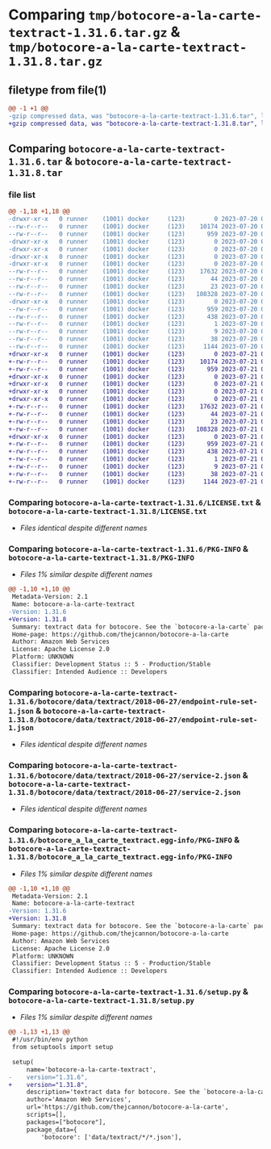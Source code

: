 # Comparing `tmp/botocore-a-la-carte-textract-1.31.6.tar.gz` & `tmp/botocore-a-la-carte-textract-1.31.8.tar.gz`

## filetype from file(1)

```diff
@@ -1 +1 @@
-gzip compressed data, was "botocore-a-la-carte-textract-1.31.6.tar", last modified: Thu Jul 20 01:20:44 2023, max compression
+gzip compressed data, was "botocore-a-la-carte-textract-1.31.8.tar", last modified: Fri Jul 21 01:21:54 2023, max compression
```

## Comparing `botocore-a-la-carte-textract-1.31.6.tar` & `botocore-a-la-carte-textract-1.31.8.tar`

### file list

```diff
@@ -1,18 +1,18 @@
-drwxr-xr-x   0 runner    (1001) docker     (123)        0 2023-07-20 01:20:44.118907 botocore-a-la-carte-textract-1.31.6/
--rw-r--r--   0 runner    (1001) docker     (123)    10174 2023-07-20 01:20:43.000000 botocore-a-la-carte-textract-1.31.6/LICENSE.txt
--rw-r--r--   0 runner    (1001) docker     (123)      959 2023-07-20 01:20:44.118907 botocore-a-la-carte-textract-1.31.6/PKG-INFO
-drwxr-xr-x   0 runner    (1001) docker     (123)        0 2023-07-20 01:20:44.118907 botocore-a-la-carte-textract-1.31.6/botocore/
-drwxr-xr-x   0 runner    (1001) docker     (123)        0 2023-07-20 01:20:44.118907 botocore-a-la-carte-textract-1.31.6/botocore/data/
-drwxr-xr-x   0 runner    (1001) docker     (123)        0 2023-07-20 01:20:44.118907 botocore-a-la-carte-textract-1.31.6/botocore/data/textract/
-drwxr-xr-x   0 runner    (1001) docker     (123)        0 2023-07-20 01:20:44.118907 botocore-a-la-carte-textract-1.31.6/botocore/data/textract/2018-06-27/
--rw-r--r--   0 runner    (1001) docker     (123)    17632 2023-07-20 01:19:55.000000 botocore-a-la-carte-textract-1.31.6/botocore/data/textract/2018-06-27/endpoint-rule-set-1.json
--rw-r--r--   0 runner    (1001) docker     (123)       44 2023-07-20 01:19:55.000000 botocore-a-la-carte-textract-1.31.6/botocore/data/textract/2018-06-27/examples-1.json
--rw-r--r--   0 runner    (1001) docker     (123)       23 2023-07-20 01:19:55.000000 botocore-a-la-carte-textract-1.31.6/botocore/data/textract/2018-06-27/paginators-1.json
--rw-r--r--   0 runner    (1001) docker     (123)   108328 2023-07-20 01:19:55.000000 botocore-a-la-carte-textract-1.31.6/botocore/data/textract/2018-06-27/service-2.json
-drwxr-xr-x   0 runner    (1001) docker     (123)        0 2023-07-20 01:20:44.118907 botocore-a-la-carte-textract-1.31.6/botocore_a_la_carte_textract.egg-info/
--rw-r--r--   0 runner    (1001) docker     (123)      959 2023-07-20 01:20:44.000000 botocore-a-la-carte-textract-1.31.6/botocore_a_la_carte_textract.egg-info/PKG-INFO
--rw-r--r--   0 runner    (1001) docker     (123)      438 2023-07-20 01:20:44.000000 botocore-a-la-carte-textract-1.31.6/botocore_a_la_carte_textract.egg-info/SOURCES.txt
--rw-r--r--   0 runner    (1001) docker     (123)        1 2023-07-20 01:20:44.000000 botocore-a-la-carte-textract-1.31.6/botocore_a_la_carte_textract.egg-info/dependency_links.txt
--rw-r--r--   0 runner    (1001) docker     (123)        9 2023-07-20 01:20:44.000000 botocore-a-la-carte-textract-1.31.6/botocore_a_la_carte_textract.egg-info/top_level.txt
--rw-r--r--   0 runner    (1001) docker     (123)       38 2023-07-20 01:20:44.118907 botocore-a-la-carte-textract-1.31.6/setup.cfg
--rw-r--r--   0 runner    (1001) docker     (123)     1144 2023-07-20 01:20:43.000000 botocore-a-la-carte-textract-1.31.6/setup.py
+drwxr-xr-x   0 runner    (1001) docker     (123)        0 2023-07-21 01:21:54.627536 botocore-a-la-carte-textract-1.31.8/
+-rw-r--r--   0 runner    (1001) docker     (123)    10174 2023-07-21 01:21:54.000000 botocore-a-la-carte-textract-1.31.8/LICENSE.txt
+-rw-r--r--   0 runner    (1001) docker     (123)      959 2023-07-21 01:21:54.627536 botocore-a-la-carte-textract-1.31.8/PKG-INFO
+drwxr-xr-x   0 runner    (1001) docker     (123)        0 2023-07-21 01:21:54.623536 botocore-a-la-carte-textract-1.31.8/botocore/
+drwxr-xr-x   0 runner    (1001) docker     (123)        0 2023-07-21 01:21:54.623536 botocore-a-la-carte-textract-1.31.8/botocore/data/
+drwxr-xr-x   0 runner    (1001) docker     (123)        0 2023-07-21 01:21:54.623536 botocore-a-la-carte-textract-1.31.8/botocore/data/textract/
+drwxr-xr-x   0 runner    (1001) docker     (123)        0 2023-07-21 01:21:54.623536 botocore-a-la-carte-textract-1.31.8/botocore/data/textract/2018-06-27/
+-rw-r--r--   0 runner    (1001) docker     (123)    17632 2023-07-21 01:21:06.000000 botocore-a-la-carte-textract-1.31.8/botocore/data/textract/2018-06-27/endpoint-rule-set-1.json
+-rw-r--r--   0 runner    (1001) docker     (123)       44 2023-07-21 01:21:06.000000 botocore-a-la-carte-textract-1.31.8/botocore/data/textract/2018-06-27/examples-1.json
+-rw-r--r--   0 runner    (1001) docker     (123)       23 2023-07-21 01:21:06.000000 botocore-a-la-carte-textract-1.31.8/botocore/data/textract/2018-06-27/paginators-1.json
+-rw-r--r--   0 runner    (1001) docker     (123)   108328 2023-07-21 01:21:06.000000 botocore-a-la-carte-textract-1.31.8/botocore/data/textract/2018-06-27/service-2.json
+drwxr-xr-x   0 runner    (1001) docker     (123)        0 2023-07-21 01:21:54.627536 botocore-a-la-carte-textract-1.31.8/botocore_a_la_carte_textract.egg-info/
+-rw-r--r--   0 runner    (1001) docker     (123)      959 2023-07-21 01:21:54.000000 botocore-a-la-carte-textract-1.31.8/botocore_a_la_carte_textract.egg-info/PKG-INFO
+-rw-r--r--   0 runner    (1001) docker     (123)      438 2023-07-21 01:21:54.000000 botocore-a-la-carte-textract-1.31.8/botocore_a_la_carte_textract.egg-info/SOURCES.txt
+-rw-r--r--   0 runner    (1001) docker     (123)        1 2023-07-21 01:21:54.000000 botocore-a-la-carte-textract-1.31.8/botocore_a_la_carte_textract.egg-info/dependency_links.txt
+-rw-r--r--   0 runner    (1001) docker     (123)        9 2023-07-21 01:21:54.000000 botocore-a-la-carte-textract-1.31.8/botocore_a_la_carte_textract.egg-info/top_level.txt
+-rw-r--r--   0 runner    (1001) docker     (123)       38 2023-07-21 01:21:54.627536 botocore-a-la-carte-textract-1.31.8/setup.cfg
+-rw-r--r--   0 runner    (1001) docker     (123)     1144 2023-07-21 01:21:54.000000 botocore-a-la-carte-textract-1.31.8/setup.py
```

### Comparing `botocore-a-la-carte-textract-1.31.6/LICENSE.txt` & `botocore-a-la-carte-textract-1.31.8/LICENSE.txt`

 * *Files identical despite different names*

### Comparing `botocore-a-la-carte-textract-1.31.6/PKG-INFO` & `botocore-a-la-carte-textract-1.31.8/PKG-INFO`

 * *Files 1% similar despite different names*

```diff
@@ -1,10 +1,10 @@
 Metadata-Version: 2.1
 Name: botocore-a-la-carte-textract
-Version: 1.31.6
+Version: 1.31.8
 Summary: textract data for botocore. See the `botocore-a-la-carte` package for more info.
 Home-page: https://github.com/thejcannon/botocore-a-la-carte
 Author: Amazon Web Services
 License: Apache License 2.0
 Platform: UNKNOWN
 Classifier: Development Status :: 5 - Production/Stable
 Classifier: Intended Audience :: Developers
```

### Comparing `botocore-a-la-carte-textract-1.31.6/botocore/data/textract/2018-06-27/endpoint-rule-set-1.json` & `botocore-a-la-carte-textract-1.31.8/botocore/data/textract/2018-06-27/endpoint-rule-set-1.json`

 * *Files identical despite different names*

### Comparing `botocore-a-la-carte-textract-1.31.6/botocore/data/textract/2018-06-27/service-2.json` & `botocore-a-la-carte-textract-1.31.8/botocore/data/textract/2018-06-27/service-2.json`

 * *Files identical despite different names*

### Comparing `botocore-a-la-carte-textract-1.31.6/botocore_a_la_carte_textract.egg-info/PKG-INFO` & `botocore-a-la-carte-textract-1.31.8/botocore_a_la_carte_textract.egg-info/PKG-INFO`

 * *Files 1% similar despite different names*

```diff
@@ -1,10 +1,10 @@
 Metadata-Version: 2.1
 Name: botocore-a-la-carte-textract
-Version: 1.31.6
+Version: 1.31.8
 Summary: textract data for botocore. See the `botocore-a-la-carte` package for more info.
 Home-page: https://github.com/thejcannon/botocore-a-la-carte
 Author: Amazon Web Services
 License: Apache License 2.0
 Platform: UNKNOWN
 Classifier: Development Status :: 5 - Production/Stable
 Classifier: Intended Audience :: Developers
```

### Comparing `botocore-a-la-carte-textract-1.31.6/setup.py` & `botocore-a-la-carte-textract-1.31.8/setup.py`

 * *Files 1% similar despite different names*

```diff
@@ -1,13 +1,13 @@
 #!/usr/bin/env python
 from setuptools import setup
 
 setup(
     name='botocore-a-la-carte-textract',
-    version="1.31.6",
+    version="1.31.8",
     description='textract data for botocore. See the `botocore-a-la-carte` package for more info.',
     author='Amazon Web Services',
     url='https://github.com/thejcannon/botocore-a-la-carte',
     scripts=[],
     packages=["botocore"],
     package_data={
         'botocore': ['data/textract/*/*.json'],
```

